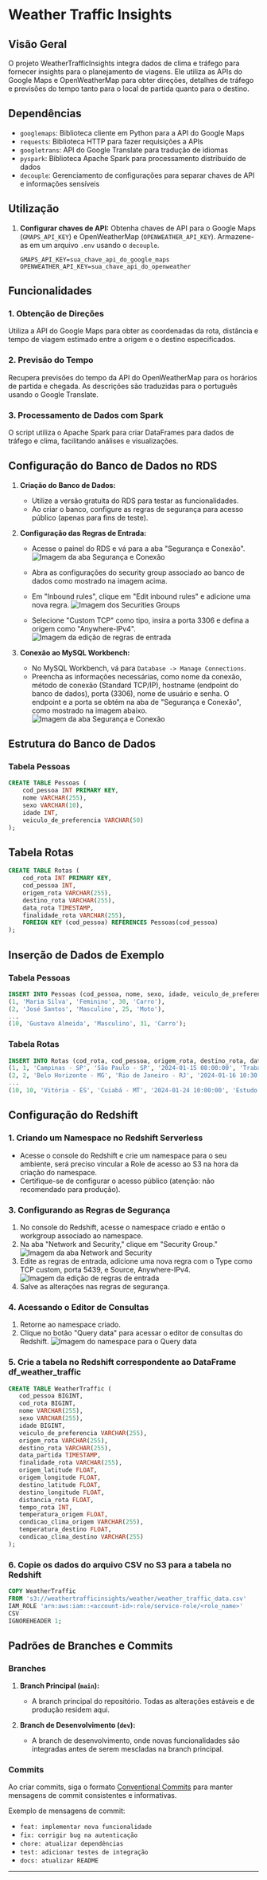 # Weather Traffic Insights

## Visão Geral

O projeto WeatherTrafficInsights integra dados de clima e tráfego para fornecer insights para o planejamento de viagens. Ele utiliza as APIs do Google Maps e OpenWeatherMap para obter direções, detalhes de tráfego e previsões do tempo tanto para o local de partida quanto para o destino.

## Dependências

- `googlemaps`: Biblioteca cliente em Python para a API do Google Maps
- `requests`: Biblioteca HTTP para fazer requisições a APIs
- `googletrans`: API do Google Translate para tradução de idiomas
- `pyspark`: Biblioteca Apache Spark para processamento distribuído de dados
- `decouple`: Gerenciamento de configurações para separar chaves de API e informações sensíveis

## Utilização

1. **Configurar chaves de API:** Obtenha chaves de API para o Google Maps (`GMAPS_API_KEY`) e OpenWeatherMap (`OPENWEATHER_API_KEY`). Armazene-as em um arquivo `.env` usando o `decouple`.

   ```plaintext
   GMAPS_API_KEY=sua_chave_api_do_google_maps
   OPENWEATHER_API_KEY=sua_chave_api_do_openweather

## Funcionalidades

### 1. Obtenção de Direções

Utiliza a API do Google Maps para obter as coordenadas da rota, distância e tempo de viagem estimado entre a origem e o destino especificados.

### 2. Previsão do Tempo

Recupera previsões do tempo da API do OpenWeatherMap para os horários de partida e chegada. As descrições são traduzidas para o português usando o Google Translate.

### 3. Processamento de Dados com Spark

O script utiliza o Apache Spark para criar DataFrames para dados de tráfego e clima, facilitando análises e visualizações.

## Configuração do Banco de Dados no RDS
1. **Criação do Banco de Dados:**
   - Utilize a versão gratuita do RDS para testar as funcionalidades.
   - Ao criar o banco, configure as regras de segurança para acesso público (apenas para fins de teste).

2. **Configuração das Regras de Entrada:**
   - Acesse o painel do RDS e vá para a aba "Segurança e Conexão".
   ![Imagem da aba Segurança e Conexão](/assets/sg-rds-seg-conn.png)

   - Abra as configurações do security group associado ao banco de dados como mostrado na imagem acima.

   - Em "Inbound rules", clique em "Edit inbound rules" e adicione uma nova regra.
   ![Imagem dos Securities Groups](/assets/sg-inbound-rules.png)

   - Selecione "Custom TCP" como tipo, insira a porta 3306 e defina a origem como "Anywhere-IPv4".
   ![Imagem da edição de regras de entrada](/assets/rds-inbound-rules-edit.png)

3. **Conexão ao MySQL Workbench:**
   - No MySQL Workbench, vá para `Database -> Manage Connections`.
   - Preencha as informações necessárias, como nome da conexão, método de conexão (Standard TCP/IP), hostname (endpoint do banco de dados), porta (3306), nome de usuário e senha. O endpoint e a porta se obtém na aba de "Segurança e Conexão", como mostrado na imagem abaixo.
    ![Imagem da aba Segurança e Conexão](/assets/rds-endpoint.png)

## Estrutura do Banco de Dados
### Tabela Pessoas
```sql
CREATE TABLE Pessoas (
    cod_pessoa INT PRIMARY KEY,
    nome VARCHAR(255),
    sexo VARCHAR(10),
    idade INT,
    veiculo_de_preferencia VARCHAR(50)
);
```

## Tabela Rotas

```sql
CREATE TABLE Rotas (
    cod_rota INT PRIMARY KEY,
    cod_pessoa INT,
    origem_rota VARCHAR(255),
    destino_rota VARCHAR(255),
    data_rota TIMESTAMP,
    finalidade_rota VARCHAR(255),
    FOREIGN KEY (cod_pessoa) REFERENCES Pessoas(cod_pessoa)
);
```

## Inserção de Dados de Exemplo
### Tabela Pessoas
```sql
INSERT INTO Pessoas (cod_pessoa, nome, sexo, idade, veiculo_de_preferencia) VALUES
(1, 'Maria Silva', 'Feminino', 30, 'Carro'),
(2, 'José Santos', 'Masculino', 25, 'Moto'),
...
(10, 'Gustavo Almeida', 'Masculino', 31, 'Carro');
```

### Tabela Rotas
```sql
INSERT INTO Rotas (cod_rota, cod_pessoa, origem_rota, destino_rota, data_rota, finalidade_rota) VALUES
(1, 1, 'Campinas - SP', 'São Paulo - SP', '2024-01-15 08:00:00', 'Trabalho'),
(2, 2, 'Belo Horizonte - MG', 'Rio de Janeiro - RJ', '2024-01-16 10:30:00', 'Estudo'),
...
(10, 10, 'Vitória - ES', 'Cuiabá - MT', '2024-01-24 10:00:00', 'Estudo');
```

## Configuração do Redshift
### 1. Criando um Namespace no Redshift Serverless

- Acesse o console do Redshift e crie um namespace para o seu ambiente, será preciso vincular a Role de acesso ao S3 na hora da criação do namespace.
- Certifique-se de configurar o acesso público (atenção: não recomendado para produção).

### 3. Configurando as Regras de Segurança

1. No console do Redshift, acesse o namespace criado e então o workgroup associado ao namespace.
2. Na aba "Network and Security," clique em "Security Group."
![Imagem da aba Network and Security](/assets/sg-redshift-net-sec.png)
3. Edite as regras de entrada, adicione uma nova regra com o Type como TCP custom, porta 5439, e Source, Anywhere-IPv4.
![Imagem da edição de regras de entrada](/assets/redshift-inbound-rules-edit.png)
4. Salve as alterações nas regras de segurança.

### 4. Acessando o Editor de Consultas

1. Retorne ao namespace criado.
2. Clique no botão "Query data" para acessar o editor de consultas do Redshift.
![Imagem do namespace para o Query data](/assets/redshift-query-data.png)

### 5. Crie a tabela no Redshift correspondente ao DataFrame df_weather_traffic
```sql
CREATE TABLE WeatherTraffic (
   cod_pessoa BIGINT,
   cod_rota BIGINT,
   nome VARCHAR(255),
   sexo VARCHAR(255),
   idade BIGINT,
   veiculo_de_preferencia VARCHAR(255),
   origem_rota VARCHAR(255),
   destino_rota VARCHAR(255),
   data_partida TIMESTAMP,
   finalidade_rota VARCHAR(255),
   origem_latitude FLOAT,
   origem_longitude FLOAT,
   destino_latitude FLOAT,
   destino_longitude FLOAT,
   distancia_rota FLOAT,
   tempo_rota INT,
   temperatura_origem FLOAT,
   condicao_clima_origem VARCHAR(255),
   temperatura_destino FLOAT,
   condicao_clima_destino VARCHAR(255)
);
```
### 6. Copie os dados do arquivo CSV no S3 para a tabela no Redshift

```sql
COPY WeatherTraffic
FROM 's3://weathertrafficinsights/weather/weather_traffic_data.csv'
IAM_ROLE 'arn:aws:iam::<account-id>:role/service-role/<role_name>'
CSV
IGNOREHEADER 1;
```

## Padrões de Branches e Commits

### Branches

1. **Branch Principal (`main`):**
   - A branch principal do repositório. Todas as alterações estáveis e de produção residem aqui.

2. **Branch de Desenvolvimento (`dev`):**
   - A branch de desenvolvimento, onde novas funcionalidades são integradas antes de serem mescladas na branch principal.

### Commits

Ao criar commits, siga o formato [Conventional Commits](https://www.conventionalcommits.org/) para manter mensagens de commit consistentes e informativas.

Exemplo de mensagens de commit:
- `feat: implementar nova funcionalidade`
- `fix: corrigir bug na autenticação`
- `chore: atualizar dependências`
- `test: adicionar testes de integração`
- `docs: atualizar README`


---